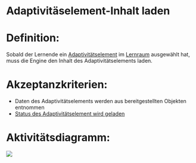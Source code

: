 # Adaptivitäselement-Inhalt laden


# Definition:
Sobald der Lernende ein [Adaptivitätselement](Adaptivitätselement-GE.md) im [Lernraum](Lernraum-GE.md) ausgewählt hat, muss die Engine
den Inhalt des Adaptivitätselements laden.

# Akzeptanzkriterien:
- Daten des Adaptivitätselements werden aus bereitgestellten Objekten entnommen
- [Status des Adaptivitätselement wird geladen](EWE0002.md)

# Aktivitätsdiagramm:
![](imageEngineAdaptivitätselementInhaltLaden.png)